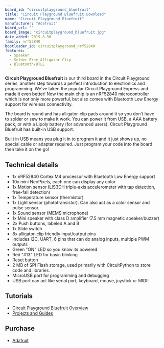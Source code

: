 ```yaml
---
board_id: "circuitplayground_bluefruit"
title: "Circuit Playground Bluefruit Download"
name: "Circuit Playground Bluefruit"
manufacturer: "Adafruit"
board_url: ""
board_image: "circuitplayground_bluefruit.jpg"
date_added: 2019-8-30
family: nrf52840
bootloader_id: circuitplayground_nrf52840
features:
  - Speaker
  - Solder-Free Alligator Clip
  - Bluetooth/BTLE
---
```


**Circuit Playground Bluefruit** is our third board in the Circuit Playground series, another step towards a perfect introduction to electronics and programming. We've taken the popular Circuit Playground Express and made it even better! Now the main   chip is an nRF52840 microcontroller which is not only more powerful, but also comes with Bluetooth Low Energy support for wireless connectivity.

The board is round and has alligator-clip pads around it so you don't have to solder or sew to make it work. You can power it from USB, a AAA battery pack, or with a Lipoly battery (for advanced users). Circuit Playground Bluefruit has built-in USB support.

Built in USB means you plug it in to program it and it just shows up, no special cable or adapter required. Just program your code into the board then take it on the go!

## Technical details

* 1x nRF52840 Cortex M4 processor with Bluetooth Low Energy support
* 10x mini NeoPixels, each one can display any color
* 1x Motion sensor (LIS3DH triple-axis accelerometer with tap detection, free-fall detection)
* 1x Temperature sensor (thermistor)
* 1x Light sensor (phototransistor). Can also act as a color sensor and pulse sensor.
* 1x Sound sensor (MEMS microphone)
* 1x Mini speaker with class D amplifier (7.5 mm magnetic speaker/buzzer)
* 2x Push buttons, labeled A and B
* 1x Slide switch
* 8x alligator-clip friendly input/output pins
* Includes I2C, UART, 6 pins that can do analog inputs, multiple PWM outputs
* Green "ON" LED so you know its powered
* Red "#13" LED for basic blinking
* Reset button
* 2 MB of SPI Flash storage, used primarily with CircuitPython to store code and libraries.
* MicroUSB port for programming and debugging
* USB port can act like serial port, keyboard, mouse, joystick or MIDI!

## Tutorials

* [Circuit Playground Bluefruit Overview](https://learn.adafruit.com/adafruit-circuit-playground-bluefruit)
* [Projects and Guides](https://learn.adafruit.com/products/4333/guides)

## Purchase

* [Adafruit](https://www.adafruit.com/product/4333)
